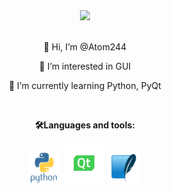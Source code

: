 <div id="header" align="center">
  <img src="https://media.giphy.com/media/IWiAPmq1HS9QZRu8PT/giphy-downsized-large.gif" width="100"/>
</div>

<br>

<p align="center">👋 Hi, I’m @Atom244</p>

<p align="center">👀 I’m interested in GUI</p>

<p align="center">🌱 I’m currently learning Python, PyQt</p>


<div id="header" align="center">
  
  <br>

  <b>🛠Languages and tools:<b>   
  
  <img src="https://github.com/devicons/devicon/blob/master/icons/python/python-original-wordmark.svg" title="Python" alt="Python" width="50" height="50"/>&nbsp;
  <img src="https://github.com/Atom244/icons-for-projects/blob/main/qt1.png" title="Qt" alt="Qt" width="65" height="65"/>&nbsp;
  <img src="https://github.com/Atom244/icons-for-projects/blob/main/sql.png" title="Sqlite" alt="Sqlite" width="50" height="50"/>&nbsp;
</div>


